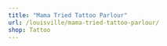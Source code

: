 ```yaml
---
title: "Mama Tried Tattoo Parlour"
url: /louisville/mama-tried-tattoo-parlour/
shop: Tattoo
---
```

